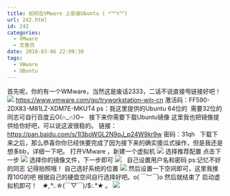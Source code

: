 ```yaml
---
title: 如何在VMware 上安装Ubuntu ( *︾▽︾)
url: 242.html
id: 242
categories:
  - VMware
  - 文章页
date: 2018-03-06 22:09:30
tags:
  - VWware
  - UBuntu
---
```


首先呢，你的有一个WMware，当然这是废话2333，二话不说直接甩链接好吧！![](http://47.100.4.8/wp-content/uploads/2018/03/QQ图片20180306215558.png) https://www.vmware.com/go/tryworkstation-win-cn 激活码：FF590-2DX83-M81LZ-XDM7E-MKUT4 ps：我这里提供的Ubuntu 64位的  需要32位的同志可自行百度云O(∩_∩)O~   接下来你需要下载Ubuntu镜像 这里我也把镜像提供给你好吧，可以说这波很稳的。 链接：https://pan.baidu.com/s/1l3boWGL2N9qJ_p24W9kr9w 密码：31qh   下载下来之后，那么恭喜你你已经快要完成了因为接下来的确实傻瓜式操作，但是我还是想多bb，详细一下吧。 打开VMware ，新建一个虚拟机 ![](http://47.100.4.8/wp-content/uploads/2018/03/QQ图片20180306215933-300x46.png) 选择推荐配置 点击下一步 ![](http://47.100.4.8/wp-content/uploads/2018/03/QQ图片20180306220019-300x256.png) 选择你的镜像文件，下一步即可 ![](http://47.100.4.8/wp-content/uploads/2018/03/QQ图片20180306220159-300x256.png)   自己设置用户名和密码 ps:记忆不好的同志 记得拍照哦！ 自己选好系统的位置 ![](http://47.100.4.8/wp-content/uploads/2018/03/QQ图片20180306220619-300x256.png) 然后设置一下空间即可，这里我推荐10G的吧 根据自己的硬盘空间自行选择好吧。o(*￣︶￣*)o 然后就结束了 启动虚拟机即可！   *★,°*:.☆(￣▽￣)/$:*.°★* 。 ![](http://47.100.4.8/wp-content/uploads/2018/03/cf9d97014a90f603e6675c3f3012b31bb151ed97-300x300.jpg)